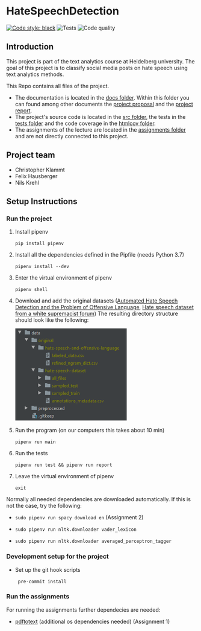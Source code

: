 # HateSpeechDetection
[![Code style: black](https://img.shields.io/badge/code%20style-black-000000.svg)](https://github.com/psf/black)
![Tests](https://github.com/fidsusj/HateSpeechDetection/actions/workflows/test.yml/badge.svg)
![Code quality](https://github.com/fidsusj/HateSpeechDetection/actions/workflows/code_quality.yml/badge.svg)

## Introduction

This project is part of the text analytics course at Heidelberg university. The goal of this project is to classify social media posts on hate speech using text analytics methods. 

This Repo contains all files of the project. 
- The documentation is located in the [docs folder](https://github.com/fidsusj/HateSpeechDetection/blob/main/docs). Within this folder you can found among other documents the [project proposal](https://github.com/fidsusj/HateSpeechDetection/blob/main/docs/proposal/project-proposal.pdf) and the [project report](https://github.com/fidsusj/HateSpeechDetection/blob/main/docs/report/report.pdf). 
- The project's source code is located in the [src folder](https://github.com/fidsusj/HateSpeechDetection/blob/main/src), the tests in the [tests folder](https://github.com/fidsusj/HateSpeechDetection/blob/main/tests) and the code coverage in the [htmlcov folder](https://github.com/fidsusj/HateSpeechDetection/blob/main/htmlcov/index.html). 
- The assignments of the lecture are located in the [assignments folder](https://github.com/fidsusj/HateSpeechDetection/blob/main/assignments) and are not directly connected to this project.


## Project team
- Christopher Klammt
- Felix Hausberger
- Nils Krehl


## Setup Instructions

### Run the project

1. Install pipenv

       pip install pipenv
        
2. Install all the dependencies defined in the Pipfile (needs Python 3.7)        
        
       pipenv install --dev
        
3. Enter the virtual environment of pipenv

       pipenv shell
      
4. Download and add the original datasets ([Automated Hate Speech Detection and the Problem of Offensive Language](https://github.com/t-davidson/hate-speech-and-offensive-language), [Hate speech dataset from a white supremacist forum](https://github.com/Vicomtech/hate-speech-dataset)) The resulting directory structure should look like the following:

    ![data folder structure](./docs/img/data.png)

5. Run the program (on our computers this takes about 10 min)

       pipenv run main
       
6. Run the tests

       pipenv run test && pipenv run report
       
7. Leave the virtual environment of pipenv

       exit

Normally all needed dependencies are downloaded automatically. If this is not the case, try the following:

   - `sudo pipenv run spacy download en` (Assignment 2)
   
   - `sudo pipenv run nltk.downloader vader_lexicon`
   
   - `sudo pipenv run nltk.downloader averaged_perceptron_tagger`


### Development setup for the project

- Set up the git hook scripts
       
       pre-commit install

### Run the assignments

For running the assignments further dependecies are needed:
   - [pdftotext](https://pypi.org/project/pdftotext/) (additional os dependencies needed) (Assignment 1)
